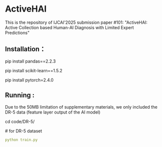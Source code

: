 # ActiveHAI

This is the repository of IJCAI'2025 submission paper #101: "ActiveHAI: Active Collection based Human-AI Diagnosis with Limited Expert Predictions"

## Installation：

pip install pandas==2.2.3 

pip install scikit-learn==1.5.2

pip install pytorch=2.4.0


## Running :
Due to the 50MB limitation of supplementary materials, we only included the DR-5 data (feature layer output of the AI model) 

cd code/DR-5/

\#  for DR-5 dataset
```yaml
python train.py 
```


